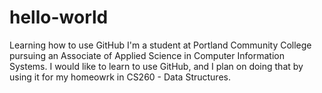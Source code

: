 # hello-world
Learning how to use GitHub
I'm a student at Portland Community College pursuing an Associate of Applied Science in Computer Information Systems.
I would like to learn to use GitHub, and I plan on doing that by using it for my homeowrk in CS260 - Data Structures.
